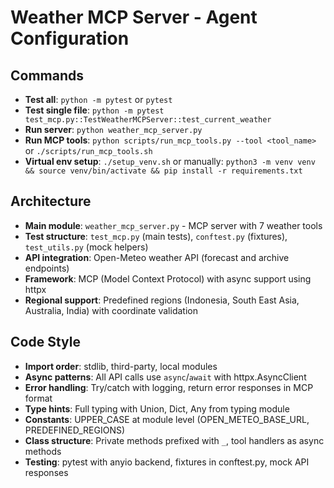 # Weather MCP Server - Agent Configuration

## Commands
- **Test all**: `python -m pytest` or `pytest`
- **Test single file**: `python -m pytest test_mcp.py::TestWeatherMCPServer::test_current_weather`
- **Run server**: `python weather_mcp_server.py`
- **Run MCP tools**: `python scripts/run_mcp_tools.py --tool <tool_name>` or `./scripts/run_mcp_tools.sh`
- **Virtual env setup**: `./setup_venv.sh` or manually: `python3 -m venv venv && source venv/bin/activate && pip install -r requirements.txt`

## Architecture
- **Main module**: `weather_mcp_server.py` - MCP server with 7 weather tools
- **Test structure**: `test_mcp.py` (main tests), `conftest.py` (fixtures), `test_utils.py` (mock helpers)
- **API integration**: Open-Meteo weather API (forecast and archive endpoints)
- **Framework**: MCP (Model Context Protocol) with async support using httpx
- **Regional support**: Predefined regions (Indonesia, South East Asia, Australia, India) with coordinate validation

## Code Style
- **Import order**: stdlib, third-party, local modules
- **Async patterns**: All API calls use `async`/`await` with httpx.AsyncClient
- **Error handling**: Try/catch with logging, return error responses in MCP format
- **Type hints**: Full typing with Union, Dict, Any from typing module
- **Constants**: UPPER_CASE at module level (OPEN_METEO_BASE_URL, PREDEFINED_REGIONS)
- **Class structure**: Private methods prefixed with `_`, tool handlers as async methods
- **Testing**: pytest with anyio backend, fixtures in conftest.py, mock API responses
